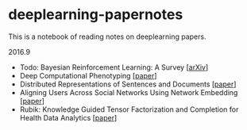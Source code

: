 # deeplearning-papernotes

This is a notebook of reading notes on deeplearning papers.

2016.9
- Todo: Bayesian Reinforcement Learning: A Survey [[arXiv](http://arxiv.org/abs/1609.04436)]
- Deep Computational Phenotyping [[paper](http://www-scf.usc.edu/~zche/papers/kdd2015.pdf)]
- Distributed Representations of Sentences and Documents [[paper](http://www.jmlr.org/proceedings/papers/v32/le14.pdf)]
- Aligning Users Across Social Networks Using Network Embedding [[paper](http://www.ijcai.org/Proceedings/16/Papers/254.pdf)]
- Rubik: Knowledge Guided Tensor Factorization and Completion for Health Data Analytics [[paper](http://www.cc.gatech.edu/~ywang/papers/rubik.pdf)]
